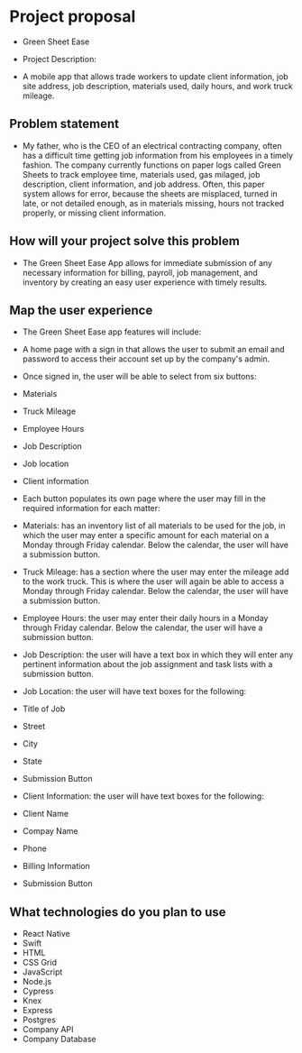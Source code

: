 # Project proposal

* Green Sheet Ease

* Project Description:

* A mobile app that allows trade workers to update client information, job site address, job description, materials used, daily hours, and work truck mileage.

## Problem statement

* My father, who is the CEO of an electrical contracting company, often has a difficult time getting job information from his employees in a timely fashion. The company currently functions on paper logs called Green Sheets to track employee time, materials used, gas milaged, job description, client information, and job address. Often, this paper system allows for error, because the sheets are misplaced, turned in late, or not detailed enough, as in materials missing, hours not tracked properly, or missing client information.

## How will your project solve this problem

* The Green Sheet Ease App allows for immediate submission of any necessary information for billing, payroll, job management, and inventory by creating an easy user experience with timely results.

## Map the user experience

* The Green Sheet Ease app features will include:

* A home page with a sign in that allows the user to submit an email and password to access their account set up by the company's admin.

* Once signed in, the user will be able to select from six buttons:

* Materials
* Truck Mileage
* Employee Hours
* Job Description
* Job location
* Client information
* Each button populates its own page where the user may fill in the required information for each matter:

* Materials: has an inventory list of all materials to be used for the job, in which the user may enter a specific amount for each material on a Monday through Friday calendar. Below the calendar, the user will have a submission button.

* Truck Mileage: has a section where the user may enter the mileage add to the work truck. This is where the user will again be able to access a Monday through Friday calendar. Below the calendar, the user will have a submission button.

* Employee Hours: the user may enter their daily hours in a Monday through Friday calendar. Below the calendar, the user will have a submission button.

* Job Description: the user will have a text box in which they will enter any pertinent information about the job assignment and task lists with a submission button.

* Job Location: the user will have text boxes for the following:

* Title of Job
* Street
* City
* State
* Submission Button
* Client Information: the user will have text boxes for the following:

* Client Name
* Compay Name
* Phone
* Billing Information
* Submission Button

## What technologies do you plan to use

* React Native
* Swift
* HTML
* CSS Grid
* JavaScript
* Node.js
* Cypress
* Knex
* Express
* Postgres
* Company API
* Company Database

